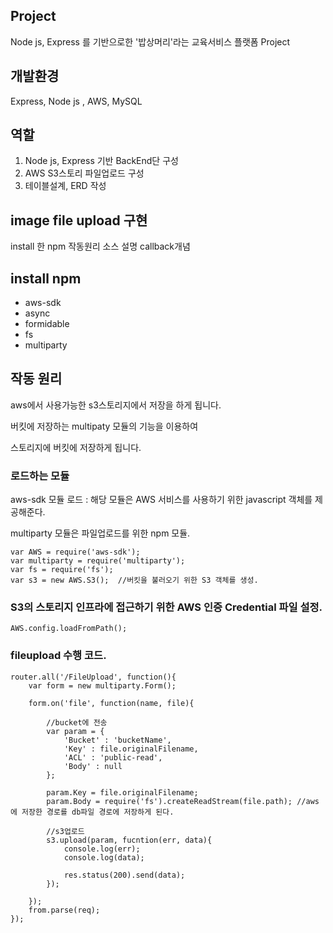 
## Project
Node js, Express 를 기반으로한 '밥상머리'라는 교육서비스 플랫폼 Project

## 개발환경
Express, Node js , AWS, MySQL

## 역할
1. Node js, Express 기반 BackEnd단 구성
2. AWS S3스토리 파일업로드 구성
3. 테이블설계, ERD 작성


## image file upload 구현
install 한 npm
작동원리
소스 설명
callback개념


## install npm
- aws-sdk
- async
- formidable
- fs
- multiparty

## 작동 원리 
aws에서 사용가능한 s3스토리지에서 저장을 하게 됩니다. 

버킷에 저장하는 multipaty 모듈의 기능을 이용하여

스토리지에 버킷에 저장하게 됩니다.


### 로드하는 모듈


aws-sdk 모듈 로드 : 해당 모듈은 AWS 서비스를 사용하기 위한 javascript 객체를 제공해준다.

multiparty 모듈은 파일업로드를 위한 npm 모듈.


```
var AWS = require('aws-sdk');   
var multiparty = require('multiparty');
var fs = require('fs');
var s3 = new AWS.S3();  //버킷을 불러오기 위한 S3 객체를 생성.

```


### S3의 스토리지 인프라에 접근하기 위한 AWS 인증 Credential 파일 설정.


```
AWS.config.loadFromPath();
```


### fileupload 수행 코드.

```
router.all('/FileUpload', function(){
    var form = new multiparty.Form();

    form.on('file', function(name, file){

        //bucket에 전송
        var param = {
            'Bucket' : 'bucketName',
            'Key' : file.originalFilename,
            'ACL' : 'public-read',
            'Body' : null
        };

        param.Key = file.originalFilename;
        param.Body = require('fs').createReadStream(file.path); //aws에 저장한 경로를 db파일 경로에 저장하게 된다.

        //s3업로드
        s3.upload(param, fucntion(err, data){
            console.log(err);
            console.log(data);

            res.status(200).send(data);
        });

    });
    from.parse(req);
});
```
